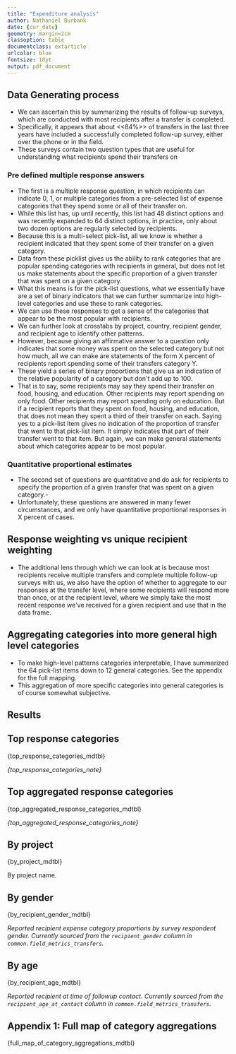 ```yaml
---
title: "Expenditure analysis"
author: Nathaniel Burbank
date: {cur_date} 
geometry: margin=2cm
classoption: table
documentclass: extarticle
urlcolor: blue
fontsize: 10pt
output: pdf_document
---
```



## Data Generating process

- We can ascertain this by summarizing the results of follow-up surveys, which are conducted with most recipients after a transfer is completed.
- Specifically, it appears that about <<84%>> of transfers in the last three years have included a successfully completed follow-up survey, either over the phone or in the field.
- These surveys contain two question types that are useful for understanding what recipients spend their transfers on

### Pre defined multiple response answers
- The first is a multiple response question, in which recipients can indicate 0, 1, or multiple categories from a pre-selected list of expense categories that they spend some or all of their transfer on.
- While this list has, up until recently, this list had 48 distinct options and was recently expanded to 64 distinct options, in practice, only about two dozen options are regularly selected by recipients.
- Because this is a multi-select pick-list, all we know is whether a recipient indicated that they spent some of their transfer on a given category.
- Data from these picklist gives us the ability to rank categories that are popular spending categories with recipients in general, but does not let us make statements about the specific proportion of a given transfer that was spent on a given category.
- What this means is for the pick-list questions, what we essentially have are a set of binary indicators that we can further summarize into high-level categories and use these to rank categories.
- We can use these responses to get a sense of the categories that appear to be the most popular with recipients.
- We can further look at crosstabs by project, country, recipient gender, and recipient age to identify other patterns.
- However, because giving an affirmative answer to a question only indicates that some money was spent on the selected category but not how much, all we can make are statements of the form X percent of recipients report spending some of their transfers category Y.
- These yield a series of binary proportions that give us an indication of the relative popularity of a category but don't add up to 100.
- That is to say, some recipients may say they spend their transfer on food, housing, and education. Other recipients may report spending on only food. Other recipients may report spending only on education. But if a recipient reports that they spent on food, housing, and education, that does not mean they spent a third of their transfer on each. Saying yes to a pick-list item gives no indication of the proportion of transfer that went to that pick-list item. It simply indicates that part of their transfer went to that item. But again, we can make general statements about which categories appear to be most popular.



### Quantitative proportional estimates

- The second set of questions are quantitative and do ask for recipients to specify the proportion of a given transfer that was spent on a given category.-
- Unfortunately, these questions are answered in many fewer circumstances, and we only have quantitative proportional responses in X percent of cases.

## Response weighting vs unique recipient weighting
- The additional lens through which we can look at is because most recipients receive multiple transfers and complete multiple follow-up surveys with us, we also have the option of whether to aggregate to our responses at the transfer level, where some recipients will respond more than once, or at the recipient level, where we simply take the most recent response we've received for a given recipient and use that in the data frame.

## Aggregating categories into more general high level categories
- To make high-level patterns categories interpretable, I have summarized the 64 pick-list items down to 12 general categories. See the appendix for the full mapping.
- This aggregation of more specific categories into general categories is of course somewhat subjective.



## Results

## Top response categories

{top_response_categories_mdtbl}

_{top_response_categories_note}_

## Top aggregated response categories


{top_aggregated_response_categories_mdtbl}

_{top_aggregated_response_categories_note}_

## By project


{by_project_mdtbl}

By project name.



## By gender 

{by_recipient_gender_mdtbl}

_Reported recipient expense category proportions by survey respondent gender. Currently sourced from the `recipient_gender` column in `common.field_metrics_transfers`._

## By age 

{by_recipient_age_mdtbl}

_Reported recipient at time of followup contact. Currently sourced from the `recipient_age_at_contact` column in `common.field_metrics_transfers`._


## Appendix 1: Full map of category aggregations


{full_map_of_category_aggregations_mdtbl}



